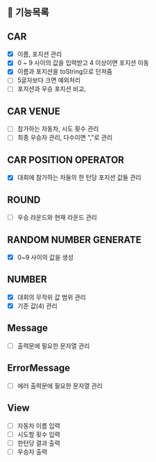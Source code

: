 ## 🚀 기능목록


## CAR
- [x] 이름, 포지션 관리
- [x] 0 ~ 9 사이의 값을 입력받고 4 이상이면 포지션 이동
- [x] 이름과 포지션을 toString으로 던져줌
- [ ] 5글자보다 크면 예외처리
- [ ] 포지션과 우승 포지션 비교,

## CAR VENUE
- [ ] 참가하는 자동차, 시도 횟수 관리
- [ ] 최종 우승자 관리, 다수이면 ","로 관리

## CAR POSITION OPERATOR
- [x] 대회에 참가하는 차들의 한 턴당 포지션 값들 관리
## ROUND
- [ ] 우승 라운드와 현재 라운드 관리

## RANDOM NUMBER GENERATE
- [x] 0~9 사이의 값을 생성

## NUMBER
- [x] 대회의 무작위 값 범위 관리
- [x] 기준 값(4) 관리

## Message
- [ ] 출력문에 필요한 문자열 관리

## ErrorMessage
- [ ] 에러 출력문에 필요한 문자열 관리

## View
- [ ] 자동차 이름 입력
- [ ] 시도할 횟수 입력
- [ ] 한턴당 결과 출력
- [ ] 우승자 출력